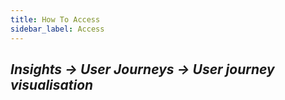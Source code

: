 ```yaml
---
title: How To Access
sidebar_label: Access
---
```



## ***Insights -> User Journeys -> User journey visualisation***